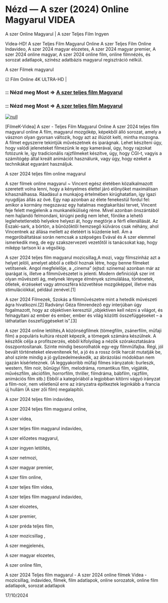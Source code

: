 # Nézd — A szer (2024) Online Magyarul VIDEA




A szer  Online Magyarul | A szer  Teljes Film Ingyen

Videa-HD! A szer  Teljes Film Magyarul Online A szer  Teljes Film Online Indavideo, A szer  2024 magyar elozetes, A szer  2024 magyar premier, A szer  2024 online magyar, A szer  2024 online film, online filmnézés, és sorozat adatlapok, színész adatbázis magyarul regisztráció nélkül.

A szer  Filmek magyarul

☑ Film Online 4K ULTRA-HD |

### :: Nézd meg Most => [A szer  teljes film Magyarul](https://t.co/EA6yiwKdOJ)

### :: Nézd meg Most => [A szer  teljes film Magyarul](https://t.co/EA6yiwKdOJ)

[![null](https://static.wixstatic.com/media/855a25_043b5abeb4ae4d35ac003198e7fe56ed~mv2.gif)](https://t.co/EA6yiwKdOJ)

[FilmeK-Videa] A szer  - Teljes Film Magyarul Online A szer  2024 teljes film magyarul online A film, magyarul mozgókép, képekből álló sorozat, amely a vásznon olyan gyorsan változik, hogy azt az illúziót kelti, mintha mozogna. A filmet egyszerre tekintjük művészetnek és iparágnak. Lehet készíteni úgy, hogy valódi jeleneteket filmezünk le egy kamerával, úgy, hogy rajzokat fotózunk le, így tradicionális rajzfilmeket készítve, úgy, hogy CGI-t, vagyis a számítógép által kreált animációt használunk, vagy úgy, hogy ezeket a technikákat egyaránt használjuk.

A szer  2024 teljes film online magyarul

A szer  filmek online magyarul ~ Vincent egész életében közalkalmazott szeretett volna lenni, hogy a kényelmes élettel járó előnyöket maximálisan kihasználhassa. Ráadásul a munkajog értelmében kirúghatatlan, így igazi nyugdíjas állás az övé. Egy nap azonban az élete fenekestül fordul fel: amikor a kormány megszavaz egy hatalmas megtakarítási tervet, Vincent feje felett megjelenik a munkanélküliség réme. Mivel azonban önszántából nem hajlandó felmondani, kirúgni pedig nem lehet, főnöke a lehető leglehetetlenebb helyekre helyezi át, hogy megtörje a férfi ellenállását. Az Északi-sark, a börtön, a bűnözőktől hemzsegő külváros csak néhány, ahol Vincentnek az állása mellett az életéért is küzdenie kell. Ám a megpróbáltatásai során nemcsak a szépséges Evával és A szer elemmel ismerkedik meg, de egy szakszervezeti vezetőtől is tanácsokat kap, hogy miképp tartson ki a végsőkig.

A szer  2024 teljes film magyarul mozicsillag,A mozi, vagy filmszínház azt a helyet jelöli, amelyet abból a célból hoznak létre, hogy benne filmeket vetítsenek. Angol megfelelője, a „cinema” (ejtsd: szinema) azonban már az iparágat is, illetve a filmművészetet is jelenti. Modern definíciójA szer int olyan művészeti ág, melynek lényege élmények szimulálása, történetek, ötletek, érzéseket vagy atmoszféra közvetítése mozgóképpel, illetve más stimulációkkal, például zenével.[1]

A szer  2024 Filmezek, Szokás a filmművészetre mint a hetedik művészeti ágra hivatkozni.[2] Radványi Géza filmrendező egy interjúban úgy fogalmazott, hogy az objektíven keresztül „objektíven kell nézni a világot, és felnagyítani az ember és ember, ember és világ közötti összefüggéseket – a láthatatlan összefüggéseket is”.[3]

A szer  2024 online letöltés,A közönségfilmek (tömegfilm, zsánerfilm, műfaji film) a populáris kultúra részét képezik, a tömegek számára készülnek. A készítők célja a profitszerzés, ebből kifolyólag a nézők szórakoztatására összpontosítanak. Szinte mindig besorolhatók egy-egy filmműfajba. Régi, jól bevált történeteket elevenítenek fel, a jó és a rossz örök harcát mutatják be, ahol szinte mindig a jó győzedelmeskedik, az ábrázolási módokban nem igazán kísérleteznek. (A leggyakoribb műfaji filmes irányzatok: burleszk, western, film noir, bűnügyi film, melodráma, romantikus film, vígjáték, művészfilm, akciófilm, horrorfilm, thriller, filmdráma, bábfilm, rajzfilm, animációs film stb.) Ebből a kategóriából a legjobban kitörni vágyó irányzat a film-noir, nem véletlenül erre az irányzatra építkeztek leginkább a francia új hullám (A szer zői film) megalapítói.

A szer  2024 teljes film indavideo,

A szer  2024 teljes film magyarul online,

A szer  videa,

A szer  teljes film magyarul indavideo,

A szer  előzetes magyarul,

A szer  ingyen letöltés,

A szer  netmozi,

A szer  magyar premier,

A szer  film online,

A szer  teljes film videa,

A szer  teljes film magyarul indavideo,

A szer  elozetes,

A szer  premier,

A szer  préda teljes film,

A szer  mozicsillag ,

A szer  megjelenés,

A szer  magyar elozetes,

A szer  online film,

A szer  2024 Teljes film magyarul - A szer  2024 online filmek Videa - mozicsillag, indavideo, filmek, film adatlapok, online sorozatok, online film adatlapok, sorozat adatlapok

17/10/2024

